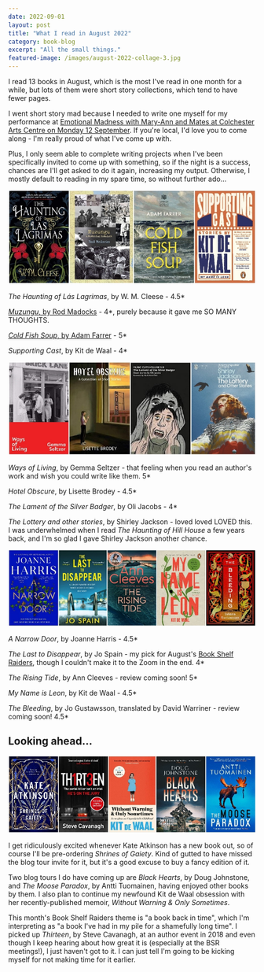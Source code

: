 ```yaml
---
date: 2022-09-01
layout: post
title: "What I read in August 2022"
category: book-blog
excerpt: "All the small things."
featured-image: /images/august-2022-collage-3.jpg
---
```


I read 13 books in August, which is the most I've read in one month for a while, but lots of them were short story collections, which tend to have fewer pages.

I went short story mad because I needed to write one myself for my performance at [Emotional Madness with Mary-Ann and Mates at Colchester Arts Centre on Monday 12 September](https://www.colchesterartscentre.com/events/performance/emotional-madness-with-maryann-mates/). If you're local, I'd love you to come along - I'm really proud of what I've come up with.

Plus, I only seem able to complete writing projects when I've been specifically invited to come up with something, so if the night is a success, chances are I'll get asked to do it again, increasing my output. Otherwise, I mostly default to reading in my spare time, so without further ado...

![The Haunting of Lás Lagrimas, Muzungu, Cold Fish Soup, Supporting Cast](/images/august-2022-collage-1.jpg)

<cite>The Haunting of Lás Lagrimas</cite>, by W. M. Cleese - 4.5*

[<cite>Muzungu</cite>, by Rod Madocks](/blog-tour-muzungu/) - 4*, purely because it gave me SO MANY THOUGHTS.

[<cite>Cold Fish Soup</cite>, by Adam Farrer](/blog-tour-cold-fish-soup/) - 5*

<cite>Supporting Cast</cite>, by Kit de Waal - 4*

![Ways of Living, Hotel Obscure, The Lament of the Silver Badger, The Lottery and other stories](/images/august-2022-collage-2.jpg)

<cite>Ways of Living</cite>, by Gemma Seltzer - that feeling when you read an author's work and wish you could write like them. 5*

<cite>Hotel Obscure</cite>, by Lisette Brodey - 4.5*

<cite>The Lament of the Silver Badger</cite>, by Oli Jacobs - 4*

<cite>The Lottery and other stories</cite>, by Shirley Jackson - loved loved LOVED this. I was underwhelmed when I read <cite>The Haunting of Hill House</cite> a few years back, and I'm so glad I gave Shirley Jackson another chance.

![A Narrow Door, The Last to Disappear, The Rising Tide, My Name is Leon, The Bleeding](/images/august-2022-collage-3.jpg)

<cite>A Narrow Door</cite>, by Joanne Harris - 4.5*

<cite>The Last to Disappear</cite>, by Jo Spain - my pick for August's [Book Shelf Raiders](https://www.instagram.com/bookshelfraiders/), though I couldn't make it to the Zoom in the end. 4*

<cite>The Rising Tide</cite>, by Ann Cleeves - review coming soon! 5*

<cite>My Name is Leon</cite>, by Kit de Waal - 4.5*

<cite>The Bleeding</cite>, by Jo Gustawsson, translated by David Warriner - review coming soon! 4.5*

## Looking ahead...

![Shrines of Gaiety, Thirteen, Without Warning & Only Sometimes, Black Hearts, The Moose Paradox](/images/august-2022-collage-4.jpg)

I get ridiculously excited whenever Kate Atkinson has a new book out, so of course I'll be pre-ordering <cite>Shrines of Gaiety</cite>. Kind of gutted to have missed the blog tour invite for it, but it's a good excuse to buy a fancy edition of it.

Two blog tours I do have coming up are <cite>Black Hearts</cite>, by Doug Johnstone, and <cite>The Moose Paradox</cite>, by Antti Tuomainen, having enjoyed other books by them. I also plan to continue my newfound Kit de Waal obsession with her recently-published memoir, <cite>Without Warning & Only Sometimes</cite>.

This month's Book Shelf Raiders theme is "a book back in time", which I'm interpreting as "a book I've had in my pile for a shamefully long time". I picked up <cite>Thirteen</cite>, by Steve Cavanagh, at an author event in 2018 and even though I keep hearing about how great it is (especially at the BSR meetings!), I just haven't got to it. I can just tell I'm going to be kicking myself for not making time for it earlier.
